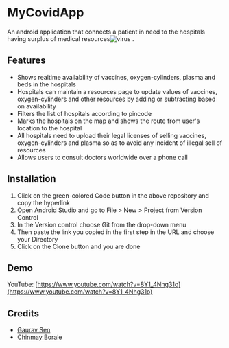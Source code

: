# MyCovidApp
An android application that connects a patient in need to the hospitals having surplus of medical resources![virus](https://user-images.githubusercontent.com/62845673/125821741-513e41d0-195b-40a4-acb0-e910f07ab945.png)
.

## Features
* Shows realtime availability of vaccines, oxygen-cylinders, plasma and beds in the hospitals
* Hospitals can maintain a resources page to update values of vaccines, oxygen-cylinders and other resources by adding or subtracting based on availability
* Filters the list of hospitals according to pincode
* Marks the hospitals on the map and shows the route from user's location to the hospital
* All hospitals need to upload their legal licenses of selling vaccines, oxygen-cylinders and plasma so as to avoid any incident of illegal sell of resources
* Allows users to consult doctors worldwide over a phone call

## Installation
1. Click on the green-colored Code button in the above repository and copy the hyperlink
2. Open Android Studio and go to File > New > Project from Version Control
3. In the Version control choose Git from the drop-down menu
4. Then paste the link you copied in the first step in the URL and choose your Directory
5. Click on the Clone button and you are done

## Demo
YouTube: [https://www.youtube.com/watch?v=8Y1_4Nhg31o](https://www.youtube.com/watch?v=8Y1_4Nhg31o)

## Credits
* [Gaurav Sen](https://github.com/VortexExpansion)
* [Chinmay Borale](https://github.com/bchinmay-star)

